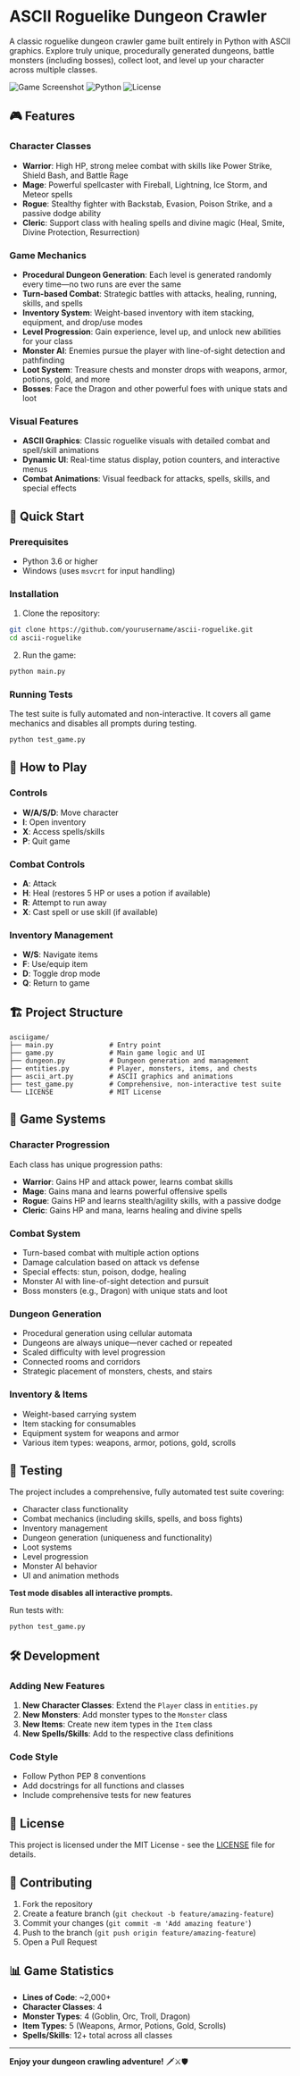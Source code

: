 # ASCII Roguelike Dungeon Crawler

A classic roguelike dungeon crawler game built entirely in Python with ASCII graphics. Explore truly unique, procedurally generated dungeons, battle monsters (including bosses), collect loot, and level up your character across multiple classes.

![Game Screenshot](https://img.shields.io/badge/Game-ASCII%20Roguelike-blue)
![Python](https://img.shields.io/badge/Python-3.6+-green)
![License](https://img.shields.io/badge/License-MIT-yellow)

## 🎮 Features

### Character Classes
- **Warrior**: High HP, strong melee combat with skills like Power Strike, Shield Bash, and Battle Rage
- **Mage**: Powerful spellcaster with Fireball, Lightning, Ice Storm, and Meteor spells
- **Rogue**: Stealthy fighter with Backstab, Evasion, Poison Strike, and a passive dodge ability
- **Cleric**: Support class with healing spells and divine magic (Heal, Smite, Divine Protection, Resurrection)

### Game Mechanics
- **Procedural Dungeon Generation**: Each level is generated randomly every time—no two runs are ever the same
- **Turn-based Combat**: Strategic battles with attacks, healing, running, skills, and spells
- **Inventory System**: Weight-based inventory with item stacking, equipment, and drop/use modes
- **Level Progression**: Gain experience, level up, and unlock new abilities for your class
- **Monster AI**: Enemies pursue the player with line-of-sight detection and pathfinding
- **Loot System**: Treasure chests and monster drops with weapons, armor, potions, gold, and more
- **Bosses**: Face the Dragon and other powerful foes with unique stats and loot

### Visual Features
- **ASCII Graphics**: Classic roguelike visuals with detailed combat and spell/skill animations
- **Dynamic UI**: Real-time status display, potion counters, and interactive menus
- **Combat Animations**: Visual feedback for attacks, spells, skills, and special effects

## 🚀 Quick Start

### Prerequisites
- Python 3.6 or higher
- Windows (uses `msvcrt` for input handling)

### Installation
1. Clone the repository:
```bash
git clone https://github.com/yourusername/ascii-roguelike.git
cd ascii-roguelike
```

2. Run the game:
```bash
python main.py
```

### Running Tests
The test suite is fully automated and non-interactive. It covers all game mechanics and disables all prompts during testing.
```bash
python test_game.py
```

## 🎯 How to Play

### Controls
- **W/A/S/D**: Move character
- **I**: Open inventory
- **X**: Access spells/skills
- **P**: Quit game

### Combat Controls
- **A**: Attack
- **H**: Heal (restores 5 HP or uses a potion if available)
- **R**: Attempt to run away
- **X**: Cast spell or use skill (if available)

### Inventory Management
- **W/S**: Navigate items
- **F**: Use/equip item
- **D**: Toggle drop mode
- **Q**: Return to game

## 🏗️ Project Structure

```
asciigame/
├── main.py              # Entry point
├── game.py              # Main game logic and UI
├── dungeon.py           # Dungeon generation and management
├── entities.py          # Player, monsters, items, and chests
├── ascii_art.py         # ASCII graphics and animations
├── test_game.py         # Comprehensive, non-interactive test suite
└── LICENSE              # MIT License
```

## 🎲 Game Systems

### Character Progression
Each class has unique progression paths:
- **Warrior**: Gains HP and attack power, learns combat skills
- **Mage**: Gains mana and learns powerful offensive spells
- **Rogue**: Gains HP and learns stealth/agility skills, with a passive dodge
- **Cleric**: Gains HP and mana, learns healing and divine spells

### Combat System
- Turn-based combat with multiple action options
- Damage calculation based on attack vs defense
- Special effects: stun, poison, dodge, healing
- Monster AI with line-of-sight detection and pursuit
- Boss monsters (e.g., Dragon) with unique stats and loot

### Dungeon Generation
- Procedural generation using cellular automata
- Dungeons are always unique—never cached or repeated
- Scaled difficulty with level progression
- Connected rooms and corridors
- Strategic placement of monsters, chests, and stairs

### Inventory & Items
- Weight-based carrying system
- Item stacking for consumables
- Equipment system for weapons and armor
- Various item types: weapons, armor, potions, gold, scrolls

## 🧪 Testing

The project includes a comprehensive, fully automated test suite covering:
- Character class functionality
- Combat mechanics (including skills, spells, and boss fights)
- Inventory management
- Dungeon generation (uniqueness and functionality)
- Loot systems
- Level progression
- Monster AI behavior
- UI and animation methods

**Test mode disables all interactive prompts.**

Run tests with:
```bash
python test_game.py
```

## 🛠️ Development

### Adding New Features
1. **New Character Classes**: Extend the `Player` class in `entities.py`
2. **New Monsters**: Add monster types to the `Monster` class
3. **New Items**: Create new item types in the `Item` class
4. **New Spells/Skills**: Add to the respective class definitions

### Code Style
- Follow Python PEP 8 conventions
- Add docstrings for all functions and classes
- Include comprehensive tests for new features

## 📝 License

This project is licensed under the MIT License - see the [LICENSE](LICENSE) file for details.

## 🤝 Contributing

1. Fork the repository
2. Create a feature branch (`git checkout -b feature/amazing-feature`)
3. Commit your changes (`git commit -m 'Add amazing feature'`)
4. Push to the branch (`git push origin feature/amazing-feature`)
5. Open a Pull Request

## 📊 Game Statistics

- **Lines of Code**: ~2,000+
- **Character Classes**: 4
- **Monster Types**: 4 (Goblin, Orc, Troll, Dragon)
- **Item Types**: 5 (Weapons, Armor, Potions, Gold, Scrolls)
- **Spells/Skills**: 12+ total across all classes

---

**Enjoy your dungeon crawling adventure!** 🗡️⚔️🛡️ 